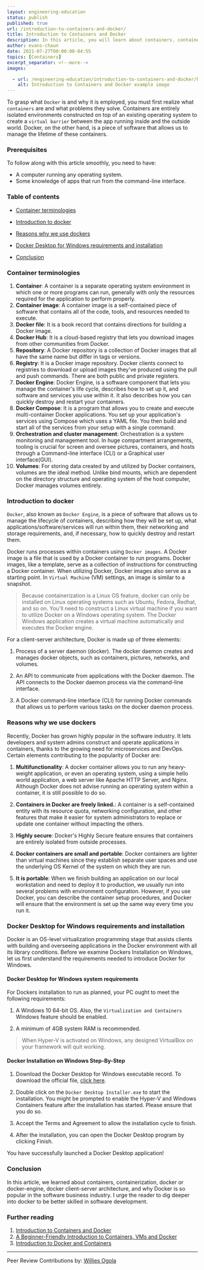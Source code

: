 ```yaml
---
layout: engineering-education
status: publish
published: true
url: /introduction-to-containers-and-docker/
title: Introduction to Containers and Docker
description: In this article, you will learn about containers, containerization, docker or docker-engine, docker client-server architecture, and why Docker is so popular in the software business industry.
author: evans-chaun
date: 2021-07-27T00:00:00-04:55
topics: [Containers]
excerpt_separator: <!--more-->
images:

  - url: /engineering-education/introduction-to-containers-and-docker/hero.png
    alt: Introduction to Containers and Docker example image
---  
```


To grasp what `Docker` is and why it is employed, you must first realize what `containers` are and what problems they solve. Containers are entirely isolated environments constructed on top of an existing operating system to create a `virtual barrier` between the app running inside and the outside world. Docker, on the other hand, is a piece of software that allows us to manage the lifetime of these containers.

### Prerequisites

To follow along with this article smoothly, you need to have:

- A computer running any operating system.
- Some knowledge of apps that run from the command-line interface.

### Table of contents

- [Container terminologies](#container-terminologies)

- [Introduction to docker](#introduction-to-docker)

- [Reasons why we use dockers](#reasons-why-we-use-dockers)

- [Docker Desktop for Windows requirements and installation](docker-desktop-for-windows-requirements-and-installation)

- [Conclusion](#conclusion)

### Container terminologies

1. **Container**: A container is a separate operating system environment in which one or more programs can run, generally with only the resources required for the application to perform properly.
2. **Container image**: A container image is a self-contained piece of software that contains all of the code, tools, and resources needed to execute.
3. **Docker file**: It is a book record that contains directions for building a Docker image.
4. **Docker Hub**: It is a cloud-based registry that lets you download images from other communities from Docker.
5. **Repository**: A Docker repository is a collection of Docker images that all have the same name but differ in tags or versions.
6. **Registry**: It is a Docker image repository. Docker clients connect to registries to download or upload images they've produced using the pull and push commands. There are both public and private registers.
7. **Docker Engine**: Docker Engine, is a software component that lets you manage the container's life cycle, describes how to set up it, and software and services you use within it. It also describes how you can quickly destroy and restart your containers.
8. **Docker Compose**: It is a program that allows you to create and execute multi-container Docker applications. You set up your application's services using Compose which uses a YAML file. You then build and start all of the services from your setup with a single command.
9. **Orchestration and cluster management**: Orchestration is a system monitoring and management tool. In huge compartment arrangements, tooling is crucial for screen and oversee pictures, containers, and hosts through a Command-line interface (CLI) or a Graphical user interface(GUI).
10. **Volumes**: For storing data created by and utilized by Docker containers, volumes are the ideal method. Unlike bind mounts, which are dependent on the directory structure and operating system of the host computer, Docker manages volumes entirely.

### Introduction to docker

`Docker`, also known as `Docker Engine`, is a piece of software that allows us to manage the lifecycle of containers, describing how they will be set up, what applications/software/services will run within them, their networking and storage requirements, and, if necessary, how to quickly destroy and restart them.

Docker runs processes within containers using `Docker images`. A Docker image is a file that is used by a Docker container to run programs. Docker images, like a template, serve as a collection of instructions for constructing a Docker container. When utilizing Docker, Docker images also serve as a starting point. In `Virtual Machine` (VM) settings, an image is similar to a snapshot.

> Because containerization is a Linux OS feature, docker can only be installed on Linux operating systems such as Ubuntu, Fedora, Redhat, and so on. You'll need to construct a Linux virtual machine if you want to utilize Docker on a Windows operating system. The Docker Windows application creates a virtual machine automatically and executes the Docker engine.

For a client-server architecture, Docker is made up of three elements:

1. Process of a server daemon (docker). The docker daemon creates and manages docker objects, such as containers, pictures, networks, and volumes.

2. An API to communicate from applications with the Docker daemon. The API connects to the Docker daemon process via the command-line interface.

3. A Docker command-line interface (CLI) for running Docker commands that allows us to perform various tasks on the docker daemon process.

### Reasons why we use dockers

Recently, Docker has grown highly popular in the software industry. It lets developers and system admins construct and operate applications in containers, thanks to the growing need for microservices and DevOps. Certain elements contributing to the popularity of Docker are:

1. **Multifunctionality**: A docker container allows you to run any heavy-weight application, or even an operating system, using a simple hello world application, a web server like Apache HTTP Server, and Nginx. Although Docker does not advise running an operating system within a container, it is still possible to do so.

2. **Containers in Docker are freely linked.**: A container is a self-contained entity with its resource quota, networking configuration, and other features that make it easier for system administrators to replace or update one container without impacting the others.

3. **Highly secure**: Docker's Highly Secure feature ensures that containers are entirely isolated from outside processes.

4. **Docker containers are small and portable**: Docker containers are lighter than virtual machines since they establish separate user spaces and use the underlying OS Kernel of the system on which they are run.

5. **It is portable**: When we finish building an application on our local workstation and need to deploy it to production, we usually run into several problems with environment configuration. However, if you use Docker, you can describe the container setup procedures, and Docker will ensure that the environment is set up the same way every time you run it.

### Docker Desktop for Windows requirements and installation

Docker is an OS-level virtualization programming stage that assists clients with building and overseeing applications in the Docker environment with all its library conditions. Before we examine Dockers Installation on Windows, let us first understand the requirements needed to introduce Docker for Windows.

#### Docker Desktop for Windows system requirements

For Dockers installation to run as planned, your PC ought to meet the following requirements:

1. A Windows 10 64-bit OS. Also, the `Virtualization and Containers` Windows feature should be enabled.

2. A minimum of 4GB system RAM is recommended.

> When Hyper-V is activated on Windows, any designed VirtualBox on your framework will quit working.

#### Docker Installation on Windows Step-By-Step

1. Download the Docker Desktop for Windows executable record. To download the official file, [click here](https://docs.docker.com/docker-for-windows/install).

2. Double click on the `Docker Desktop Installer.exe` to start the installation. You might be prompted to enable the Hyper-V and Windows Containers feature after the installation has started. Please ensure that you do so.

3. Accept the Terms and Agreement to allow the installation cycle to finish.

4. After the installation, you can open the Docker Desktop program by clicking Finish.

You have successfully launched a Docker Desktop application!

### Conclusion

In this article, we learned about containers, containerization, docker or docker-engine, docker client-server architecture, and why Docker is so popular in the software business industry. I urge the reader to dig deeper into docker to be better skilled in software development.

### Further reading

1. [Introduction to Containers and Docker](https://docs.microsoft.com/en-us/dotnet/architecture/microservices/container-docker-introduction/)
2. [A Beginner-Friendly Introduction to Containers, VMs and Docker](https://www.freecodecamp.org/news/a-beginner-friendly-introduction-to-containers-vms-and-docker-79a9e3e119b/)
3. [Introduction to Docker and Containers](https://www.oreilly.com/attend/introduction-to-docker-and-containers/0636920359579/0636920056161/)

---

Peer Review Contributions by: [Willies Ogola](/engineering-education/authors/willies-ogola/)
